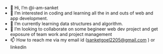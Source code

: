 - 👋 Hi, I’m @i-am-sanket
- 👀 I’m interested in coding and learning all the in and outs of web and app development.   
- 🌱 I’m currently learning data structures and algorithm.
- 💞️ I’m looking to collaborate on some begineer web dev project and get exposure of team work and project management
- 📫 How to reach me via my email id (sanketgoel2205@gmail.com ) or linkedin

<!---
i-am-sanket/i-am-sanket is a ✨ special ✨ repository because its `README.md` (this file) appears on your GitHub profile.
You can click the Preview link to take a look at your changes.
--->
